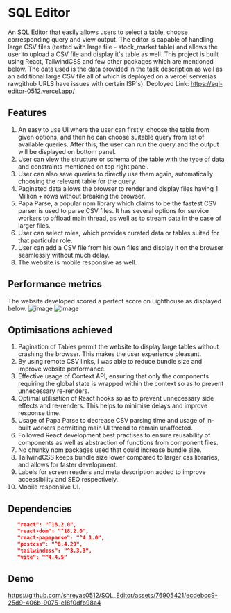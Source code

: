 # SQL Editor
An SQL Editor that easily allows users to select a table, choose corresponding query and view output. The editor is capable of handling large CSV files (tested with large file - stock_market table) and allows the user to upload a CSV file and display it's table as well. This project is built using React, TailwindCSS and few other packages which are mentioned below.
The data used is the data provided in the task description as well as an additional large CSV file all of which is deployed on a vercel server(as rawgithub URLS have issues with certain ISP's). Deployed Link: https://sql-editor-0512.vercel.app/

## Features
1. An easy to use UI where the user can firstly, choose the table from given options, and then he can choose suitable query from list of available queries. After this, the user can run the query and the output will be displayed on bottom panel.
2. User can view the structure or schema of the table with the type of data and constraints mentioned on top right panel.
3. User can also save queries to directly use them again, automatically choosing the relevant table for the query.
4. Paginated data allows the browser to render and display files having 1 Million + rows without breaking the browser.
5. Papa Parse, a popular npm library which claims to be the fastest CSV parser is used to parse CSV files. It has several options for service workers to offload main thread, as well as to stream data in the case of larger files.
6. User can select roles, which provides curated data or tables suited for that particular role.
7. User can add a CSV file from his own files and display it on the browser seamlessly without much delay.
8. The website is mobile responsive as well.

## Performance metrics
The website developed scored a perfect score on Lighthouse as displayed below.
![image](https://github.com/shreyas0512/SQL_Editor/assets/76905421/0d5fa853-cd7c-4889-8bd5-fe709a4b686d)
![image](https://github.com/shreyas0512/SQL_Editor/assets/76905421/daea5add-9745-4aa9-8584-65d0b84e9d51)


## Optimisations achieved
1. Pagination of Tables permit the website to display large tables without crashing the browser. This makes the user experience pleasant.
2. By using remote CSV links, I was able to reduce bundle size and improve website performance.
3. Effective usage of Context API, ensuring that only the components requiring the global state is wrapped within the context so as to prevent unnecessary re-renders.
4. Optimal utilisation of React hooks so as to prevent unnecessary side effects and re-renders. This helps to minimise delays and improve response time.
5. Usage of Papa Parse to decrease CSV parsing time and usage of in-built workers permitting main UI thread to remain unaffected.
6. Followed React development best practises to ensure reusability of components as well as abstraction of functions from component files.
7. No chunky npm packages used that could increase bundle size.
8. TailwindCSS keeps bundle size lower compared to larger css libraries, and allows for faster development.
9. Labels for screen readers and meta description added to improve accessibility and SEO respectively.
10. Mobile responsive UI.

## Dependencies
``` ab.json
   "react": "^18.2.0",
   "react-dom": "^18.2.0",
   "react-papaparse": "^4.1.0",
   "postcss": "^8.4.29",
   "tailwindcss": "^3.3.3",
   "vite": "^4.4.5"
```
## Demo
https://github.com/shreyas0512/SQL_Editor/assets/76905421/ecdebcc9-25d9-406b-9075-c18f0dfb98a4






